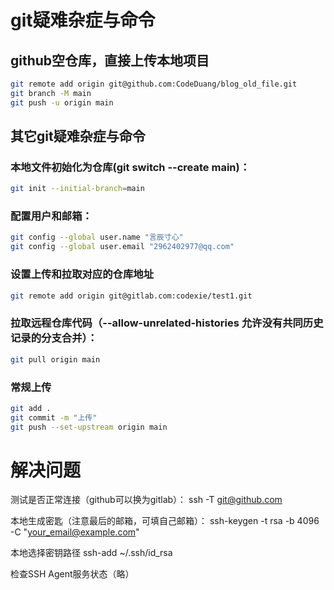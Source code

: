 # git疑难杂症与命令

## github空仓库，直接上传本地项目
```Bash
git remote add origin git@github.com:CodeDuang/blog_old_file.git
git branch -M main
git push -u origin main
```
## 其它git疑难杂症与命令
### 本地文件初始化为仓库(git switch --create main)：
```Bash
git init --initial-branch=main
```


### 配置用户和邮箱：
```Bash
git config --global user.name "言辰寸心"
git config --global user.email "2962402977@qq.com"
```

### 设置上传和拉取对应的仓库地址
```Bash
git remote add origin git@gitlab.com:codexie/test1.git
```

### 拉取远程仓库代码（--allow-unrelated-histories 允许没有共同历史记录的分支合并）：
```Bash
git pull origin main
```

### 常规上传
```Bash
git add .
git commit -m "上传"
git push --set-upstream origin main
```





# 解决问题
测试是否正常连接（github可以换为gitlab）：
ssh -T git@github.com


本地生成密匙（注意最后的邮箱，可填自己邮箱）：
ssh-keygen -t rsa -b 4096 -C "your_email@example.com"

本地选择密钥路径
ssh-add ~/.ssh/id_rsa

检查SSH Agent服务状态（略）